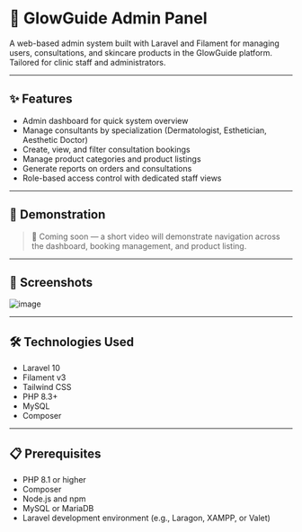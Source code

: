 # 🌟 GlowGuide Admin Panel

A web-based admin system built with Laravel and Filament for managing users, consultations, and skincare products in the GlowGuide platform. Tailored for clinic staff and administrators.

---

## ✨ Features

- Admin dashboard for quick system overview  
- Manage consultants by specialization (Dermatologist, Esthetician, Aesthetic Doctor)  
- Create, view, and filter consultation bookings  
- Manage product categories and product listings  
- Generate reports on orders and consultations  
- Role-based access control with dedicated staff views

---

## 🎥 Demonstration

> 🔗 Coming soon — a short video will demonstrate navigation across the dashboard, booking management, and product listing.

---

## 📸 Screenshots

![image](https://github.com/user-attachments/assets/1e2873a1-4367-4e47-b048-67c5bedcab44)

---

## 🛠 Technologies Used

- Laravel 10  
- Filament v3  
- Tailwind CSS  
- PHP 8.3+  
- MySQL  
- Composer  

---

## 📋 Prerequisites

- PHP 8.1 or higher  
- Composer  
- Node.js and npm  
- MySQL or MariaDB  
- Laravel development environment (e.g., Laragon, XAMPP, or Valet)
